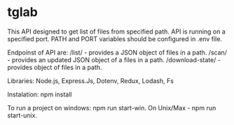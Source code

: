 # tglab

This API designed to get list of files from specified path.
API is running on a specified port.
PATH and PORT variables should be configured in .env file.

Endpoinst of API are: 
/list/ - provides a JSON object of files in a path.
/scan/ - provides an updated JSON object of a files in a path.
/download-state/ - provides object of files in a path.

Libraries: Node.js, Express.Js, Dotenv, Redux, Lodash, Fs

Instalation: npm install

To run a project on windows: npm run start-win. 
On Unix/Max - npm run start-unix.
